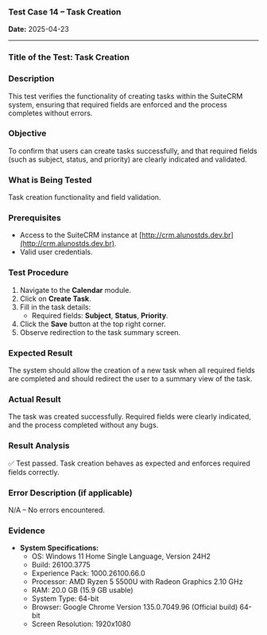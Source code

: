 ### **Test Case 14 – Task Creation**

**Date:** 2025-04-23

---

### **Title of the Test:** Task Creation

### **Description**

This test verifies the functionality of creating tasks within the SuiteCRM system, ensuring that required fields are enforced and the process completes without errors.

### **Objective**

To confirm that users can create tasks successfully, and that required fields (such as subject, status, and priority) are clearly indicated and validated.

### **What is Being Tested**

Task creation functionality and field validation.

### **Prerequisites**

- Access to the SuiteCRM instance at [http://crm.alunostds.dev.br](http://crm.alunostds.dev.br).
- Valid user credentials.

### **Test Procedure**

1. Navigate to the **Calendar** module.
2. Click on **Create Task**.
3. Fill in the task details:
   - Required fields: **Subject**, **Status**, **Priority**.
4. Click the **Save** button at the top right corner.
5. Observe redirection to the task summary screen.

### **Expected Result**

The system should allow the creation of a new task when all required fields are completed and should redirect the user to a summary view of the task.

### **Actual Result**

The task was created successfully. Required fields were clearly indicated, and the process completed without any bugs.

### **Result Analysis**

✅ Test passed. Task creation behaves as expected and enforces required fields correctly.

### **Error Description (if applicable)**

N/A – No errors encountered.

### **Evidence**

- **System Specifications:**
  - OS: Windows 11 Home Single Language, Version 24H2
  - Build: 26100.3775
  - Experience Pack: 1000.26100.66.0
  - Processor: AMD Ryzen 5 5500U with Radeon Graphics 2.10 GHz
  - RAM: 20.0 GB (15.9 GB usable)
  - System Type: 64-bit
  - Browser: Google Chrome Version 135.0.7049.96 (Official build) 64-bit
  - Screen Resolution: 1920x1080
